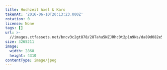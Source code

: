 ```yaml
---
title: Hochzeit Axel & Karo
takenAt: '2016-06-10T20:13:23.000Z'
rotation: 0
license: None
tags: []
url: >-
  //images.ctfassets.net/bncv3c2gt878/28Tahu5NZJRhc0t2p1n9Ns/da89d082e5a7e432c2dcdf027702ceda/hochzeit-axel--karo_28100109601_o
size: 3265211
image:
  width: 2868
  height: 4310
contentType: image/jpeg
---
```


